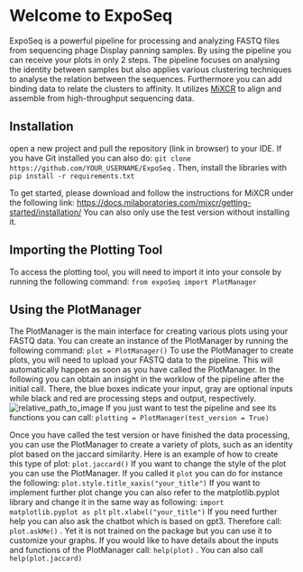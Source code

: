 # Welcome to ExpoSeq

ExpoSeq is a powerful pipeline for processing and analyzing FASTQ files from sequencing phage Display panning samples. By using the pipeline you can receive your plots in only 2 steps. The pipeline focuses on analysing the identity between samples but also applies various clustering techniques to analyse the relation between the sequences. Furthermore you can add binding data to relate the clusters to affinity. It utilizes [MiXCR](https://docs.milaboratories.com/mixcr/getting-started/installation/) to align and assemble from high-throughput sequencing data.

## Installation

open a new project and pull the repository (link in browser) to your IDE. If you have Git installed you can also do: ```git clone https://github.com/YOUR_USERNAME/ExpoSeq``` . Then, install the libraries with ```pip install -r requirements.txt```

To get started, please download and follow the instructions for MiXCR under the following link: https://docs.milaboratories.com/mixcr/getting-started/installation/ 
You can also only use the test version without installing it.

## Importing the Plotting Tool

To access the plotting tool, you will need to import it into your console by running the following command:
```from expoSeq import PlotManager```
## Using the PlotManager

The PlotManager is the main interface for creating various plots using your FASTQ data. You can create an instance of the PlotManager by running the following command:
```plot = PlotManager()```
To use the PlotManager to create plots, you will need to upload your FASTQ data to the pipeline. This will automatically happen as soon as you have called the PlotManager. In the following you can obtain an insight in the worklow of the pipeline after the initial call. There, the blue boxes indicate your input, gray are optional inputs while black and red are processing steps and output, respectively.
![relative_path_to_image](workflow_ExpoSeq.png)
If you just want to test the pipeline and see its functions you can call: ```plotting = PlotManager(test_version = True)```

Once you have called the test version or have finished the data processing, you can use the PlotManager to create a variety of plots, such as an identity plot based on the jaccard similarity. Here is an example of how to create this type of plot:
```plot.jaccard()```
If you want to change the style of the plot you can use the PlotManager. If you called it ```plot``` you can do for instance the following: ```plot.style.title_xaxis("your_title")``` 
If you want to implement further plot change you can also refer to the matplotlib.pyplot library and change it in the same way as following:
```import matplotlib.pyplot as plt```
```plt.xlabel("your_title")```
If you need further help you can also ask the chatbot which is based on gpt3. Therefore call: ```plot.askMe()``` . Yet it is not trained on the package but you can use it to customize your graphs. 
If you would like to have details about the inputs and functions of the PlotManager call: ```help(plot)``` . You can also call ```help(plot.jaccard)```




